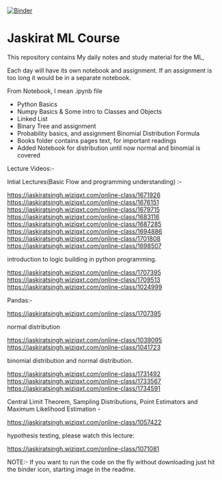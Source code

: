 [![Binder](https://mybinder.org/badge_logo.svg)](https://mybinder.org/v2/gh/dhirajhimani/Jaskerat_ML_Course/master)

# Jaskirat ML Course
This repository contains My daily notes and study material for the ML,

Each day will have its own notebook and assignment. If an assignment is too long it would be in a separate notebook.

From Notebook, I mean .ipynb file

* Python  Basics
* Numpy Basics & Some intro to Classes and Objects
* Linked List
* Binary Tree and assignment
* Probability basics, and assignment Binomial Distribution Formula
* Books folder contains pages text, for important readings
* Added Notebook for distribution until now normal and binomial is covered

Lecture Videos:-

Intial Lectures(Basic Flow and programming understanding) :- 

https://jaskiratsingh.wiziqxt.com/online-class/1671926
https://jaskiratsingh.wiziqxt.com/online-class/1676151
https://jaskiratsingh.wiziqxt.com/online-class/1679715
https://jaskiratsingh.wiziqxt.com/online-class/1683116
https://jaskiratsingh.wiziqxt.com/online-class/1687285
https://jaskiratsingh.wiziqxt.com/online-class/1694886
https://jaskiratsingh.wiziqxt.com/online-class/1701808
https://jaskiratsingh.wiziqxt.com/online-class/1698507

 introduction to logic building in python programming.
 
 https://jaskiratsingh.wiziqxt.com/online-class/1707395
 https://jaskiratsingh.wiziqxt.com/online-class/1709513
 https://jaskiratsingh.wiziqxt.com/online-class/1024999
 
 Pandas:-
 
 https://jaskiratsingh.wiziqxt.com/online-class/1707395
 

normal distribution

https://jaskiratsingh.wiziqxt.com/online-class/1039095
https://jaskiratsingh.wiziqxt.com/online-class/1041723

binomial distribution and normal distribution.

https://jaskiratsingh.wiziqxt.com/online-class/1731492
https://jaskiratsingh.wiziqxt.com/online-class/1733567
https://jaskiratsingh.wiziqxt.com/online-class/1734591

Central Limit Theorem, Sampling Distributions, Point Estimators and Maximum Likelihood Estimation -

https://jaskiratsingh.wiziqxt.com/online-class/1057422

hypothesis testing, please watch this lecture:

https://jaskiratsingh.wiziqxt.com/online-class/1071081


NOTE:- If you want to run the code on the fly without downloading just hit the binder icon, starting image in the readme. 
